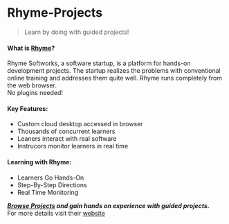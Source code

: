 # Rhyme-Projects
>Learn by doing with guided projects!


#### What is [Rhyme](https://rhyme.com/)?


Rhyme Softworks, a software startup, is a platform for hands-on development projects. 
The startup realizes the problems with conventional online training and addresses them quite well. Rhyme runs completely from the web browser.  
No plugins needed!



#### Key Features:

- Custom cloud desktop accessed in browser
- Thousands of concurrent learners
- Leaners interact with real software
- Instrucors monitor learners in real time

#### Learning with Rhyme:

* Learners Go Hands-On
* Step-By-Step Directions
* Real Time Monitoring

***[Browse Projects](https://www.coursera.org/search?query=rhyme) and gain hands on experience with guided projects.***  
For more details visit their [website](https://rhyme.com/)
